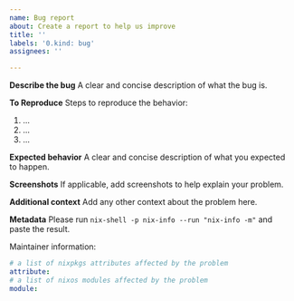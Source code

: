 ```yaml
---
name: Bug report
about: Create a report to help us improve
title: ''
labels: '0.kind: bug'
assignees: ''

---
```


**Describe the bug**
A clear and concise description of what the bug is.

**To Reproduce**
Steps to reproduce the behavior:
1. ...
2. ...
3. ...

**Expected behavior**
A clear and concise description of what you expected to happen.

**Screenshots**
If applicable, add screenshots to help explain your problem.

**Additional context**
Add any other context about the problem here.

**Metadata**
Please run `nix-shell -p nix-info --run "nix-info -m"` and paste the result.

Maintainer information:
```yaml
# a list of nixpkgs attributes affected by the problem
attribute:
# a list of nixos modules affected by the problem
module:
```
